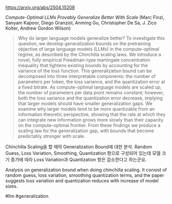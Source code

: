 https://arxiv.org/abs/2504.15208

*Compute-Optimal LLMs Provably Generalize Better With Scale* (Marc Finzi, Sanyam Kapoor, Diego Granziol, Anming Gu, Christopher De Sa, J. Zico Kolter, Andrew Gordon Wilson)

> Why do larger language models generalize better? To investigate this question, we develop generalization bounds on the pretraining objective of large language models (LLMs) in the compute-optimal regime, as described by the Chinchilla scaling laws. We introduce a novel, fully empirical Freedman-type martingale concentration inequality that tightens existing bounds by accounting for the variance of the loss function. This generalization bound can be decomposed into three interpretable components: the number of parameters per token, the loss variance, and the quantization error at a fixed bitrate. As compute-optimal language models are scaled up, the number of parameters per data point remains constant; however, both the loss variance and the quantization error decrease, implying that larger models should have smaller generalization gaps. We examine why larger models tend to be more quantizable from an information theoretic perspective, showing that the rate at which they can integrate new information grows more slowly than their capacity on the compute-optimal frontier. From these findings we produce a scaling law for the generalization gap, with bounds that become predictably stronger with scale.

Chinchilla Scaling을 할 때의 Generalization Bound에 대한 분석. Random Guess, Loss Variation, Smoothing, Quantization 항으로 구성되어 있는데 모델 크기 증가에 따라 Loss Variation과 Quantization 항은 감소한다고 하는군요.

<english>
Analysis on generalization bound when doing chinchilla scaling. It consist of random guess, loss variation, smoothing quantization terms, and the paper suggests loss variation and quantization reduces with increase of model sizes.
</english>

#llm #generalization 